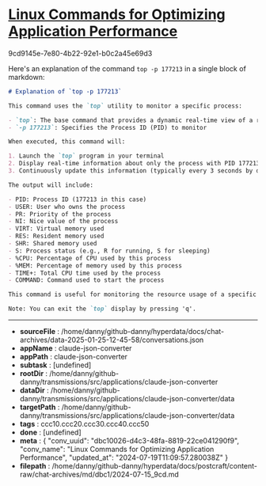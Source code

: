 # [Linux Commands for Optimizing Application Performance](https://claude.ai/chat/dbc10026-d4c3-48fa-8819-22ce041290f9)

9cd9145e-7e80-4b22-92e1-b0c2a45e69d3

 Here's an explanation of the command `top -p 177213` in a single block of markdown:

```markdown
# Explanation of `top -p 177213`

This command uses the `top` utility to monitor a specific process:

- `top`: The base command that provides a dynamic real-time view of a running system
- `-p 177213`: Specifies the Process ID (PID) to monitor

When executed, this command will:

1. Launch the `top` program in your terminal
2. Display real-time information about only the process with PID 177213
3. Continuously update this information (typically every 3 seconds by default)

The output will include:

- PID: Process ID (177213 in this case)
- USER: User who owns the process
- PR: Priority of the process
- NI: Nice value of the process
- VIRT: Virtual memory used
- RES: Resident memory used
- SHR: Shared memory used
- S: Process status (e.g., R for running, S for sleeping)
- %CPU: Percentage of CPU used by this process
- %MEM: Percentage of memory used by this process
- TIME+: Total CPU time used by the process
- COMMAND: Command used to start the process

This command is useful for monitoring the resource usage of a specific process in real-time, which can be helpful for performance tuning and troubleshooting.

Note: You can exit the `top` display by pressing 'q'.
```

---

* **sourceFile** : /home/danny/github-danny/hyperdata/docs/chat-archives/data-2025-01-25-12-45-58/conversations.json
* **appName** : claude-json-converter
* **appPath** : claude-json-converter
* **subtask** : [undefined]
* **rootDir** : /home/danny/github-danny/transmissions/src/applications/claude-json-converter
* **dataDir** : /home/danny/github-danny/transmissions/src/applications/claude-json-converter/data
* **targetPath** : /home/danny/github-danny/transmissions/src/applications/claude-json-converter/data
* **tags** : ccc10.ccc20.ccc30.ccc40.ccc50
* **done** : [undefined]
* **meta** : {
  "conv_uuid": "dbc10026-d4c3-48fa-8819-22ce041290f9",
  "conv_name": "Linux Commands for Optimizing Application Performance",
  "updated_at": "2024-07-19T11:09:57.280038Z"
}
* **filepath** : /home/danny/github-danny/hyperdata/docs/postcraft/content-raw/chat-archives/md/dbc1/2024-07-15_9cd.md